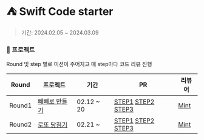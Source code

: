 # ⛺️ Swift Code starter
>기간:  2024.02.05 ~ 2024.03.09

### 📁 프로젝트
Round 및 step 별로 미션이 주어지고 매 step마다 코드 리뷰 진행

|Round|프로젝트|기간|PR|리뷰어|
|------|------|--|---|----|
|Round1|[빼빼로 만들기](https://github.com/chaehyunp/swift-starter-Round1/tree/ss_14_smolder)|02.12 ~ 20|[STEP1](https://github.com/yagom-academy/swift-starter-Round1/pull/883)  [STEP2](https://github.com/yagom-academy/swift-starter-Round1/pull/893)  [STEP3](https://github.com/yagom-academy/swift-starter-Round1/pull/896)| [Mint](https://github.com/mint3382)|
|Round2|[로또 당첨기](https://github.com/chaehyunp/swift-starter-Round2/tree/ss_14_smolder)|02.21 ~ |[STEP1](https://github.com/yagom-academy/swift-starter-Round2/pull/713) [STEP2](https://github.com/yagom-academy/swift-starter-Round2/pull/714) [STEP3]() | [Mint](https://github.com/mint3382)|
